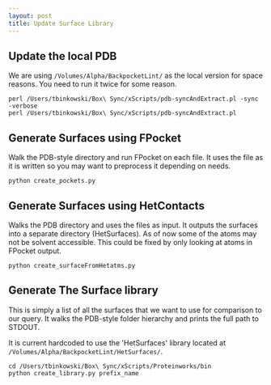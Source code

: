 ```yaml
---
layout: post
title: Update Surface Library
---
```


## Update the local PDB
We are using `/Volumes/Alpha/BackpocketLint/` as the local version for space reasons.
You need to run it twice for some reason.

```
perl /Users/tbinkowski/Box\ Sync/xScripts/pdb-syncAndExtract.pl -sync -verbose
perl /Users/tbinkowski/Box\ Sync/xScripts/pdb-syncAndExtract.pl
```
## Generate Surfaces using FPocket
Walk the PDB-style directory and run FPocket on each file.  It uses the file as
it is written so you may want to preprocess it depending on needs.  

`python create_pockets.py`

## Generate Surfaces using HetContacts
Walks the PDB directory and uses the files as input.  It outputs the surfaces into
a separate directory (HetSurfaces).  As of now some of the atoms may not be solvent
accessible.  This could be fixed by only looking at atoms in FPocket output.

`python create_surfaceFromHetatms.py`

## Generate The Surface library
This is simply a list of all the surfaces that we want to use for comparison to
our query.  It walks the PDB-style folder hierarchy and prints the full path to 
STDOUT.  

It is current hardcoded to use the 'HetSurfaces' library located at `/Volumes/Alpha/BackpocketLint/HetSurfaces/`.
```
cd /Users/tbinkowski/Box\ Sync/xScripts/Proteinworks/bin
python create_library.py prefix_name
```
